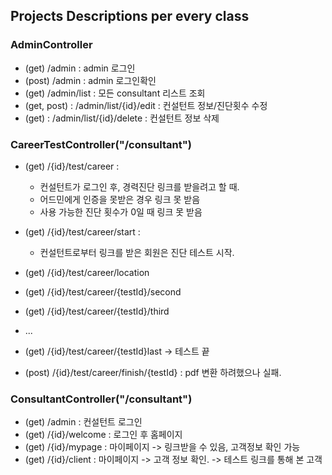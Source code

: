 ## Projects Descriptions per every class

### AdminController
- (get) /admin : admin 로그인
- (post) /admin : admin 로그인확인
- (get) /admin/list : 모든 consultant 리스트 조회
- (get, post) : /admin/list/{id}/edit : 컨설턴트 정보/진단횟수 수정
- (get) : /admin/list/{id}/delete : 컨설턴트 정보 삭제

### CareerTestController("/consultant")
- (get) /{id}/test/career : 
  - 컨설턴트가 로그인 후, 경력진단 링크를 받을려고 할 때.
  - 어드민에게 인증을 못받은 경우 링크 못 받음
  - 사용 가능한 진단 횟수가 0일 때 링크 못 받음

- (get) /{id}/test/career/start :
  - 컨설턴트로부터 링크를 받은 회원은 진단 테스트 시작.
- (get) /{id}/test/career/location 
- (get) /{id}/test/career/{testId}/second
- (get) /{id}/test/career/{testId}/third
- ...
- (get) /{id}/test/career/{testId}last -> 테스트 끝
- (post) /{id}/test/career/finish/{testId} : pdf 변환 하려했으나 실패.

### ConsultantController("/consultant")
- (get) /admin : 컨설턴트 로그인
- (get) /{id}/welcome : 로그인 후 홈페이지
- (get) /{id}/mypage : 마이페이지 -> 링크받을 수 있음, 고객정보 확인 가능
- (get) /{id}/client : 마이페이지 -> 고객 정보 확인. -> 테스트 링크를 통해 본 고객



